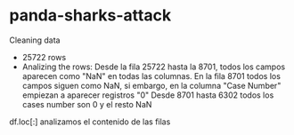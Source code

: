 # panda-sharks-attack
Cleaning data 

- 25722 rows 
- Analizing the rows:
Desde la fila 25722 hasta la 8701, todos los campos aparecen como "NaN" en todas las columnas.
En la fila 8701 todos los campos siguen como NaN, si embargo, en la columna "Case Number" empiezan a aparecer registros "0"
Desde 8701 hasta 6302 todos los cases number son 0 y el resto NaN

df.loc[:] analizamos el contenido de las filas